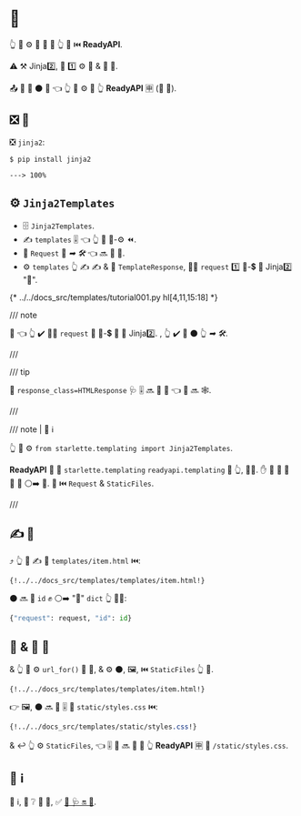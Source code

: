 # 📄

👆 💪 ⚙️ 🙆 📄 🚒 👆 💚 ⏮️ **ReadyAPI**.

⚠ ⚒ Jinja2️⃣, 🎏 1️⃣ ⚙️ 🏺 &amp; 🎏 🧰.

📤 🚙 🔗 ⚫️ 💪 👈 👆 💪 ⚙️ 🔗 👆 **ReadyAPI** 🈸 (🚚 💃).

## ❎ 🔗

❎ `jinja2`:

<div class="termy">

```console
$ pip install jinja2

---> 100%
```

</div>

## ⚙️ `Jinja2Templates`

* 🗄 `Jinja2Templates`.
* ✍ `templates` 🎚 👈 👆 💪 🏤-⚙️ ⏪.
* 📣 `Request` 🔢 *➡ 🛠️* 👈 🔜 📨 📄.
* ⚙️ `templates` 👆 ✍ ✍ &amp; 📨 `TemplateResponse`, 🚶‍♀️ `request` 1️⃣ 🔑-💲 👫 Jinja2️⃣ "🔑".

{* ../../docs_src/templates/tutorial001.py hl[4,11,15:18] *}

/// note

👀 👈 👆 ✔️ 🚶‍♀️ `request` 🍕 🔑-💲 👫 🔑 Jinja2️⃣. , 👆 ✔️ 📣 ⚫️ 👆 *➡ 🛠️*.

///

/// tip

📣 `response_class=HTMLResponse` 🩺 🎚 🔜 💪 💭 👈 📨 🔜 🕸.

///

/// note | 📡 ℹ

👆 💪 ⚙️ `from starlette.templating import Jinja2Templates`.

**ReadyAPI** 🚚 🎏 `starlette.templating` `readyapi.templating` 🏪 👆, 👩‍💻. ✋️ 🌅 💪 📨 👟 🔗 ⚪️➡️ 💃. 🎏 ⏮️ `Request` &amp; `StaticFiles`.

///

## ✍ 📄

⤴️ 👆 💪 ✍ 📄 `templates/item.html` ⏮️:

```jinja hl_lines="7"
{!../../docs_src/templates/templates/item.html!}
```

⚫️ 🔜 🎦 `id` ✊ ⚪️➡️ "🔑" `dict` 👆 🚶‍♀️:

```Python
{"request": request, "id": id}
```

## 📄 &amp; 🎻 📁

&amp; 👆 💪 ⚙️ `url_for()` 🔘 📄, &amp; ⚙️ ⚫️, 🖼, ⏮️ `StaticFiles` 👆 📌.

```jinja hl_lines="4"
{!../../docs_src/templates/templates/item.html!}
```

👉 🖼, ⚫️ 🔜 🔗 🎚 📁 `static/styles.css` ⏮️:

```CSS hl_lines="4"
{!../../docs_src/templates/static/styles.css!}
```

&amp; ↩️ 👆 ⚙️ `StaticFiles`, 👈 🎚 📁 🔜 🍦 🔁 👆 **ReadyAPI** 🈸 📛 `/static/styles.css`.

## 🌅 ℹ

🌅 ℹ, 🔌 ❔ 💯 📄, ✅ <a href="https://www.starlette.io/templates/" class="external-link" target="_blank">💃 🩺 🔛 📄</a>.
